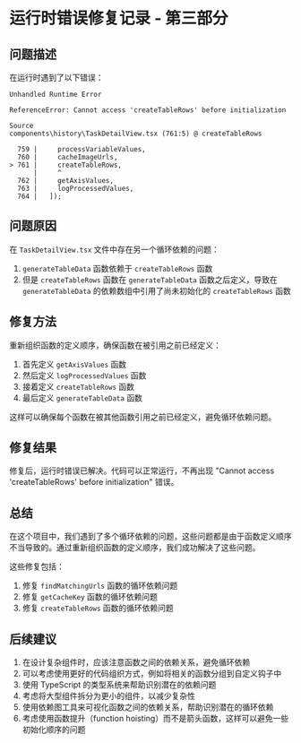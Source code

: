 # 运行时错误修复记录 - 第三部分

## 问题描述

在运行时遇到了以下错误：

```
Unhandled Runtime Error

ReferenceError: Cannot access 'createTableRows' before initialization

Source
components\history\TaskDetailView.tsx (761:5) @ createTableRows

  759 |     processVariableValues,
  760 |     cacheImageUrls,
> 761 |     createTableRows,
      |     ^
  762 |     getAxisValues,
  763 |     logProcessedValues,
  764 |   ]);
```

## 问题原因

在 `TaskDetailView.tsx` 文件中存在另一个循环依赖的问题：

1. `generateTableData` 函数依赖于 `createTableRows` 函数
2. 但是 `createTableRows` 函数在 `generateTableData` 函数之后定义，导致在 `generateTableData` 的依赖数组中引用了尚未初始化的 `createTableRows` 函数

## 修复方法

重新组织函数的定义顺序，确保函数在被引用之前已经定义：

1. 首先定义 `getAxisValues` 函数
2. 然后定义 `logProcessedValues` 函数
3. 接着定义 `createTableRows` 函数
4. 最后定义 `generateTableData` 函数

这样可以确保每个函数在被其他函数引用之前已经定义，避免循环依赖问题。

## 修复结果

修复后，运行时错误已解决。代码可以正常运行，不再出现 "Cannot access 'createTableRows' before initialization" 错误。

## 总结

在这个项目中，我们遇到了多个循环依赖的问题，这些问题都是由于函数定义顺序不当导致的。通过重新组织函数的定义顺序，我们成功解决了这些问题。

这些修复包括：

1. 修复 `findMatchingUrls` 函数的循环依赖问题
2. 修复 `getCacheKey` 函数的循环依赖问题
3. 修复 `createTableRows` 函数的循环依赖问题

## 后续建议

1. 在设计复杂组件时，应该注意函数之间的依赖关系，避免循环依赖
2. 可以考虑使用更好的代码组织方式，例如将相关的函数分组到自定义钩子中
3. 使用 TypeScript 的类型系统来帮助识别潜在的依赖问题
4. 考虑将大型组件拆分为更小的组件，以减少复杂性
5. 使用依赖图工具来可视化函数之间的依赖关系，帮助识别潜在的循环依赖
6. 考虑使用函数提升（function hoisting）而不是箭头函数，这样可以避免一些初始化顺序的问题
